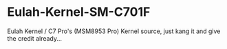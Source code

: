 # Eulah-Kernel-SM-C701F
Eulah Kernel / C7 Pro's (MSM8953 Pro) Kernel source, just kang it and give the credit already...
